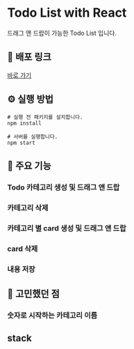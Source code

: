 # Todo List with React

드래그 앤 드랍이 가능한 Todo List 입니다.

## 📎 배포 링크

[바로 가기](https://react-todo-eight-taupe.vercel.app/)

## ⚙️ 실행 방법

```
# 실행 전 패키지를 설치합니다.
npm install

# 서버를 실행합니다.
npm start
```

## 📝 주요 기능

### Todo 카테고리 생성 및 드래그 앤 드랍

### 카테고리 삭제

### 카테고리 별 card 생성 및 드래그 앤 드랍

### card 삭제

### 내용 저장

## 🤔 고민했던 점

### 숫자로 시작하는 카테고리 이름

## stack
